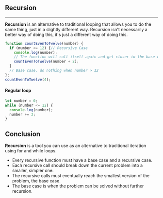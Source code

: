 ## Recursion
---
**Recursion** is an alternative to traditional looping that allows you to do the same thing, just in a slightly different way. Recursion isn't necessarily a better way of doing this, it's just a different way of doing this.

```javascript
function countEvenToTwelve(number) {
  if (number <= 12) {// Recursive Case
    console.log(number);
    // The function will call itself again and get closer to the base case
    countEvenToTwelve(number + 2);
  }
  // Base case, do nothing when number > 12
};
countEvenToTwelve(4);
```

#### Regular loop
```javascript
let number = 0;
while (number <= 12) {
  console.log(number);
  number += 2;
}
```

## Conclusion
**Recursion** is a tool you can use as an alternative to traditional iteration using for and while loops.

* Every recursive function must have a base case and a recursive case.
* Each recursive call should break down the current problem into a smaller, simpler one.
* The recursive calls must eventually reach the smallest version of the problem, the base case.
* The base case is when the problem can be solved without further recursion.